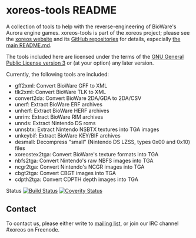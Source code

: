 xoreos-tools README
===================

A collection of tools to help with the reverse-engineering of BioWare's
Aurora engine games. xoreos-tools is part of the xoreos project; please
see the [xoreos website](https://xoreos.org/) and its [GitHub
repositories](https://github.com/xoreos) for details, especially [the
main README.md](https://github.com/xoreos/xoreos/blob/master/README.md).

The tools included here are licensed under the terms of the [GNU General
Public License version 3](https://www.gnu.org/licenses/agpl-3.0.html)
or (at your option) any later version.

Currently, the following tools are included:

* gff2xml: Convert BioWare GFF to XML
* tlk2xml: Convert BioWare TLK to XML
* convert2da: Convert BioWare 2DA/GDA to 2DA/CSV
* unerf: Extract BioWare ERF archives
* unherf: Extract BioWare HERF archives
* unrim: Extract BioWare RIM archives
* unnds: Extract Nintendo DS roms
* unnsbtx: Extract Nintendo NSBTX textures into TGA images
* unkeybif: Extract BioWare KEY/BIF archives
* desmall: Decompress "small" (Nintendo DS LZSS, types 0x00 and 0x10) files
* xoreostex2tga: Convert BioWare's texture formats into TGA
* nbfs2tga: Convert Nintendo's raw NBFS images into TGA
* ncgr2tga: Convert Nintendo's NCGR images into TGA
* cbgt2tga: Convert CBGT images into TGA
* cdpth2tga: Convert CDPTH depth images into TGA

Status [![Build Status](https://travis-ci.org/xoreos/xoreos-tools.svg?branch=master)](https://travis-ci.org/xoreos/xoreos-tools) [![Coverity Status](https://scan.coverity.com/projects/3296/badge.svg)](https://scan.coverity.com/projects/3296)


Contact
-------

To contact us, please either write to [mailing list](https://xoreos.org/mailman/listinfo/xoreos-devel),
or join our IRC channel #xoreos on Freenode.
